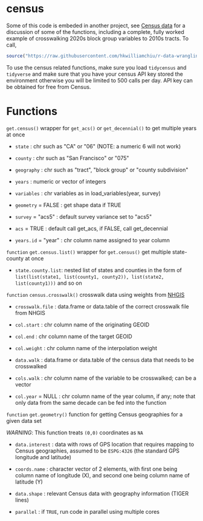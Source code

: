 # census

Some of this code is embeded in another project, see [Census data](https://hkwilliamchiu.github.io/doc.Census.html) for a discussion of some of the functions, including a complete, fully worked example of crosswalking 2020s block group variables to 2010s tracts. To call, <br />

```r
source("https://raw.githubusercontent.com/hkwilliamchiu/r-data-wrangling/main/functions.R")
```
To use the census related functions, make sure you load `tidycensus` and `tidyverse` and make sure that you have your census API key stored the environment otherwise you will be limited to 500 calls per day. API key can be obtained for free from Census.

# Functions

`get.census()` wrapper for `get_acs()` or `get_decennial()` to get multiple years at once

-   `state` : chr such as "CA" or "06" (NOTE: a numeric 6 will not work)

-   `county` : chr such as "San Francisco" or "075"

-   `geography` : chr such as "tract", "block group" or "county subdivision"

-   `years` : numeric or vector of integers

-   `variables` : chr variables as in load_variables(year, survey)

-   `geometry` = FALSE : get shape data if TRUE

-   `survey` = "acs5" : default survey variance set to "acs5"

-   `acs` = TRUE : default call get_acs, if FALSE, call get_decennial

-   `years.id` = "year" : chr column name assigned to year column

`function` `get.census.list()` wrapper for `get.census()` get multiple state-county at once

-   `state.county.list`: nested list of states and counties in the form of `list(list(state1, list(county1, county2)), list(state2, list(county1)))` and so on

`function` `census.crosswalk()` crosswalk data using weights from [NHGIS](https://www.nhgis.org/geographic-crosswalks)

-   `crosswalk.file` : data.frame or data.table of the correct crosswalk file from NHGIS

-   `col.start` : chr column name of the originating GEOID

-   `col.end` : chr column name of the target GEOID

-   `col.weight` : chr column name of the interpolation weight

-   `data.walk` : data.frame or data.table of the census data that needs to be crosswalked

-   `cols.walk` : chr column name of the variable to be crosswalked; can be a vector

-   `col.year` = NULL : chr column name of the year column, if any; note that only data from the same decade can be fed into the function

`function` `get.geometry()` function for getting Census geographies for a given data set

*WARNING*: This function treats `(0,0)` coordinates as `NA`

-  `data.interest` : data with rows of GPS location that requires mapping to Census geographies, assumed to be `ESPG:4326` (the standard GPS longitude and latitude)

-  `coords.name` : character vector of 2 elements, with first one being column name of longitude (X), and second one being column name of latitude (Y)

-  `data.shape` : relevant Census data with geography information (TIGER lines)

-  `parallel` : if `TRUE`, run code in parallel using multiple cores
